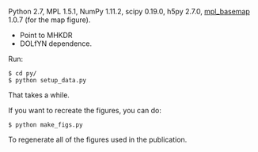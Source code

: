 Python 2.7, MPL 1.5.1, NumPy 1.11.2, scipy 0.19.0, h5py 2.7.0, [mpl_basemap](https://matplotlib.org/basemap/) 1.0.7 (for the map figure).

- Point to MHKDR
- DOLfYN dependence.

Run:

    $ cd py/
    $ python setup_data.py

That takes a while. 

If you want to recreate the figures, you can do:

    $ python make_figs.py
    
To regenerate all of the figures used in the publication.
